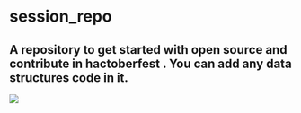 # session_repo
## A repository to get started with open source and contribute in hactoberfest . You can add any data structures code in it.
![](https://embed-fastly.wistia.com/deliveries/49bd387c40e2c5aada92abdf973bc46d.webp?image_crop_resized=960x540)

